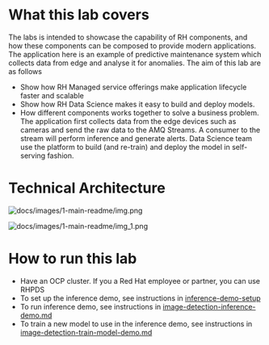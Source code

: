 # What this lab covers
The labs is intended to showcase the capability of RH components, and how these components can be composed to provide modern applications.
The application here is an example of predictive maintenance system which collects data from edge and analyse it for anomalies. 
The aim of this lab are as follows
- Show how RH Managed service offerings make application lifecycle faster and scalable
- Show how RH Data Science makes it easy to build and deploy models.
- How different components works together to solve a business problem.
The application first collects data from the edge devices such as cameras and send the raw data to the AMQ Streams. A consumer to the stream will perform inference and generate alerts.
Data Science team use the platform to build (and re-train) and deploy the model in self-serving fashion.
# Technical Architecture
![docs/images/1-main-readme/img.png](docs/images/1-main-readme/img_1.png)



![docs/images/1-main-readme/img_1.png](docs/images/1-main-readme/img_1.png)

# How to run this lab
- Have an OCP cluster. If you a Red Hat employee or partner, you can use RHPDS
- To set up the inference demo, see instructions in [inference-demo-setup](docs/image-detection-inference-demo-setup-v2.md)
- To run inference demo, see instructions in [image-detection-inference-demo.md](docs/image-detection-inference-demo.md)
- To train a new model to use in the inference demo, see instructions in [image-detection-train-model-demo.md](ddocs/image-detection-train-model-demo.md)
  
